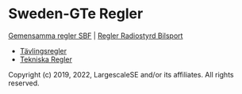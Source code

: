 # Sweden-GTe Regler
[Gemensamma regler SBF](https://www.sbf.se/Regler/) | [Regler Radiostyrd Bilsport](https://www.sbf.se/Regler/Radiostyrdbilsport/)

- [Tävlingsregler ](docs/Tavlingsregler.md)
- [Tekniska Regler ](docs/Tekniska-Regler.md)

Copyright (c) 2019, 2022, LargescaleSE and/or its affiliates. All rights reserved.
